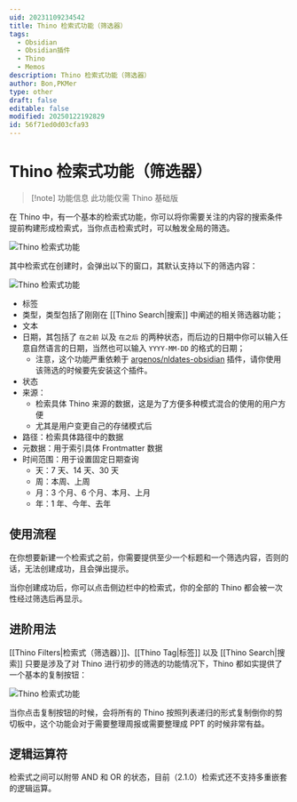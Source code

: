 ```yaml
---
uid: 20231109234542
title: Thino 检索式功能（筛选器）
tags:
  - Obsidian
  - Obsidian插件
  - Thino
  - Memos
description: Thino 检索式功能（筛选器）
author: Bon,PKMer
type: other
draft: false
editable: false
modified: 20250122192829
id: 56f71ed0d03cfa93
---
```


# Thino 检索式功能（筛选器）

> [!note] 功能信息
> 此功能仅需 Thino 基础版

在 Thino 中，有一个基本的检索式功能，你可以将你需要关注的内容的搜索条件提前构建形成检索式，当你点击检索式时，可以触发全局的筛选。

![Thino 检索式功能](https://cdn.pkmer.cn/images/Pasted%20image%2020231109093511.png!pkmer)

其中检索式在创建时，会弹出以下的窗口，其默认支持以下的筛选内容：

![Thino 检索式功能](https://cdn.pkmer.cn/images/Pasted%20image%2020231109094221.png!pkmer)

- 标签
- 类型，类型包括了刚刚在 [[Thino Search|搜索]] 中阐述的相关筛选器功能；
- 文本
- 日期，其包括了 `在之前` 以及 `在之后` 的两种状态，而后边的日期中你可以输入任意自然语言的日期，当然也可以输入 `YYYY-MM-DD` 的格式的日期；
    - 注意，这个功能严重依赖于 [argenos/nldates-obsidian](https://github.com/argenos/nldates-obsidian) 插件，请你使用该筛选的时候要先安装这个插件。
- 状态
- 来源：
	- 检索具体 Thino 来源的数据，这是为了方便多种模式混合的使用的用户方便
	- 尤其是用户变更自己的存储模式后
- 路径：检索具体路径中的数据
- 元数据：用于索引具体 Frontmatter 数据
- 时间范围：用于设置固定日期查询
	- 天：7 天、14 天、30 天
	- 周：本周、上周
	- 月：3 个月、6 个月、本月、上月
	- 年：1 年、今年、去年

## 使用流程

在你想要新建一个检索式之前，你需要提供至少一个标题和一个筛选内容，否则的话，无法创建成功，且会弹出提示。

当你创建成功后，你可以点击侧边栏中的检索式，你的全部的 Thino 都会被一次性经过筛选后再显示。

## 进阶用法

[[Thino Filters|检索式（筛选器）]]、[[Thino Tag|标签]] 以及 [[Thino Search|搜索]] 只要是涉及了对 Thino 进行初步的筛选的功能情况下，Thino 都如实提供了一个基本的复制按钮：

![Thino 检索式功能](https://cdn.pkmer.cn/images/Pasted%20image%2020231109114526.png!pkmer)

当你点击复制按钮的时候，会将所有的 Thino 按照列表递归的形式复制倒你的剪切板中，这个功能会对于需要整理周报或需要整理成 PPT 的时候非常有益。

## 逻辑运算符

检索式之间可以附带 AND 和 OR 的状态，目前（2.1.0）检索式还不支持多重嵌套的逻辑运算。